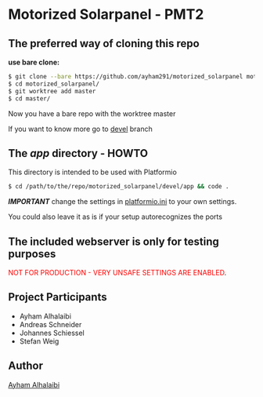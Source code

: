 # Motorized Solarpanel - PMT2

## The preferred way of cloning this repo

**use bare clone:**

```bash
$ git clone --bare https://github.com/ayham291/motorized_solarpanel motorized_solarpanel
$ cd motorized_solarpanel/
$ git worktree add master
$ cd master/
```

Now you have a bare repo with the worktree master

If you want to know more go to [devel](https://github.com/ayham291/motorized_solarpanel/tree/devel) branch

## The *app* directory - HOWTO

This directory is intended to be used with Platformio

```bash
$ cd /path/to/the/repo/motorized_solarpanel/devel/app && code .
```

_**IMPORTANT**_ change the settings in [platformio.ini](https://github.com/ayham291/motorized_solarpanel/blob/devel/app/platformio.ini#L16-18) to your own settings.

You could also leave it as is if your setup autorecognizes the ports

## The included webserver is only for testing purposes

<span style="color:red">NOT FOR PRODUCTION - VERY UNSAFE SETTINGS ARE ENABLED</span>.

## Project Participants

- Ayham Alhalaibi
- Andreas Schneider
- Johannes Schiessel
- Stefan Weig

## Author

[Ayham Alhalaibi](https://github.com/ayham291)
